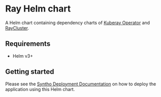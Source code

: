 # Ray Helm chart

A Helm chart containing dependency charts of [Kuberay Operator](https://github.com/ray-project/kuberay/blob/master/helm-chart/kuberay-operator/README.md) and [RayCluster](https://github.com/ray-project/kuberay/blob/master/helm-chart/ray-cluster/README.md).

## Requirements

- Helm v3+

## Getting started

Please see the [Syntho Deployment Documentation](https://docs.syntho.ai/deploy-syntho/deploy-syntho-using-kubernetes/deploy-ray-using-helm) on how to deploy the application using this Helm chart.
